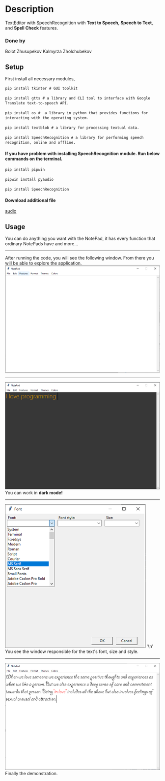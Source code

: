 # Description
TextEditor with SpeechRecognition with **Text to Speech**, **Speech to Text**, and **Spell Check** features.  

### Done by

Bolot Zhusupekov
Kalmyrza Zholchubekov

## Setup
First install all necessary modules,
```
pip install tkinter # GUI toolkit 

pip install gtts # a library and CLI tool to interface with Google Translate text-to-speech API.

pip install os #  a library in python that provides functions for interacting with the operating system.

pip install textblob # a library for processing textual data.

pip install SpeechRecognition # a library for performing speech recognition, online and offline.

```
#### If you have problem with installing SpeechRecognition module. Run below commands on the terminal. 

```
pip install pipwin

pipwin install pyaudio

pip install SpeechRecognition
```

#### Download additional file

[audio](T22S.wav)

## Usage 

You can do anything you want with the NotePad, it has every function that ordinary NotePads have and more...
***
After running the code, you will see the following window. From there you will be able to explore the application. 
![](Images/first.png)
***
![](Images/night_on.png)
You can work in **dark mode!**

***
![](Images/font.png)
'\n'
You see the window responsible for the text's font, size and style.

***
![](Images/demonstration.png)
Finally the demonstration. 





